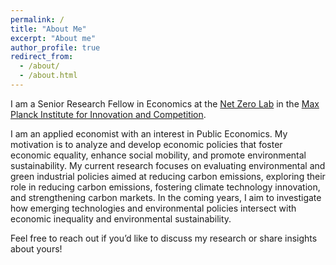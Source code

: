 ```yaml
---
permalink: /
title: "About Me"
excerpt: "About me"
author_profile: true
redirect_from: 
  - /about/
  - /about.html
---
```


I am a Senior Research Fellow in Economics at the [Net Zero Lab](https://www.netzerolab.science/) in the [Max Planck Institute for Innovation and Competition](https://www.ip.mpg.de/en/).

I am an applied economist with an interest in Public Economics. My motivation is to analyze and develop economic policies that foster economic equality, enhance social mobility, and promote environmental sustainability. My current research focuses on evaluating environmental and green industrial policies aimed at reducing carbon emissions, exploring their role in reducing carbon emissions, fostering climate technology innovation, and strengthening carbon markets. In the coming years, I aim to investigate how emerging technologies and environmental policies intersect with economic inequality and environmental sustainability.

Feel free to reach out if you’d like to discuss my research or share insights about yours!
